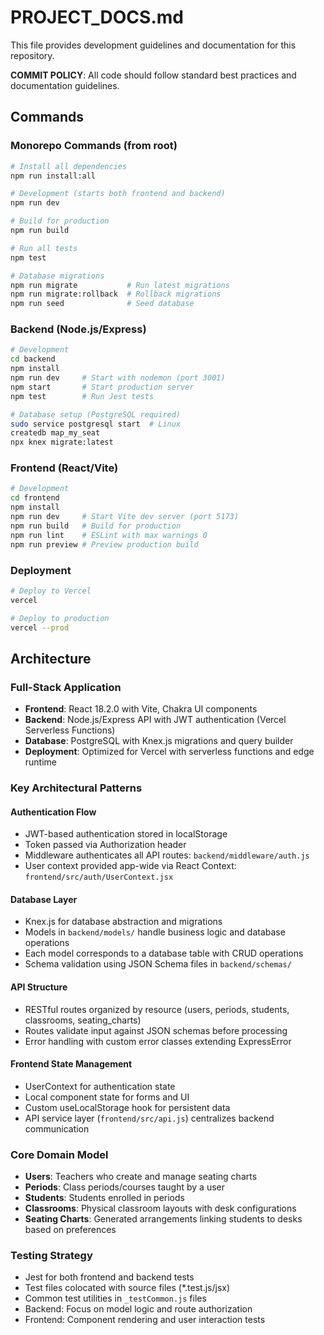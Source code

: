 # PROJECT_DOCS.md

This file provides development guidelines and documentation for this repository.

**COMMIT POLICY**: All code should follow standard best practices and documentation guidelines.

## Commands

### Monorepo Commands (from root)
```bash
# Install all dependencies
npm run install:all

# Development (starts both frontend and backend)
npm run dev

# Build for production
npm run build

# Run all tests
npm test

# Database migrations
npm run migrate           # Run latest migrations
npm run migrate:rollback  # Rollback migrations
npm run seed              # Seed database
```

### Backend (Node.js/Express)

```bash
# Development
cd backend
npm install
npm run dev     # Start with nodemon (port 3001)
npm start       # Start production server
npm test        # Run Jest tests

# Database setup (PostgreSQL required)
sudo service postgresql start  # Linux
createdb map_my_seat
npx knex migrate:latest
```

### Frontend (React/Vite)

```bash
# Development
cd frontend
npm install
npm run dev     # Start Vite dev server (port 5173)
npm run build   # Build for production
npm run lint    # ESLint with max warnings 0
npm run preview # Preview production build
```

### Deployment
```bash
# Deploy to Vercel
vercel

# Deploy to production
vercel --prod
```

## Architecture

### Full-Stack Application

- **Frontend**: React 18.2.0 with Vite, Chakra UI components
- **Backend**: Node.js/Express API with JWT authentication (Vercel Serverless Functions)
- **Database**: PostgreSQL with Knex.js migrations and query builder
- **Deployment**: Optimized for Vercel with serverless functions and edge runtime

### Key Architectural Patterns

#### Authentication Flow

- JWT-based authentication stored in localStorage
- Token passed via Authorization header
- Middleware authenticates all API routes: `backend/middleware/auth.js`
- User context provided app-wide via React Context: `frontend/src/auth/UserContext.jsx`

#### Database Layer

- Knex.js for database abstraction and migrations
- Models in `backend/models/` handle business logic and database operations
- Each model corresponds to a database table with CRUD operations
- Schema validation using JSON Schema files in `backend/schemas/`

#### API Structure

- RESTful routes organized by resource (users, periods, students, classrooms, seating_charts)
- Routes validate input against JSON schemas before processing
- Error handling with custom error classes extending ExpressError

#### Frontend State Management

- UserContext for authentication state
- Local component state for forms and UI
- Custom useLocalStorage hook for persistent data
- API service layer (`frontend/src/api.js`) centralizes backend communication

### Core Domain Model

- **Users**: Teachers who create and manage seating charts
- **Periods**: Class periods/courses taught by a user
- **Students**: Students enrolled in periods
- **Classrooms**: Physical classroom layouts with desk configurations
- **Seating Charts**: Generated arrangements linking students to desks based on preferences

### Testing Strategy

- Jest for both frontend and backend tests
- Test files colocated with source files (\*.test.js/jsx)
- Common test utilities in `_testCommon.js` files
- Backend: Focus on model logic and route authorization
- Frontend: Component rendering and user interaction tests
